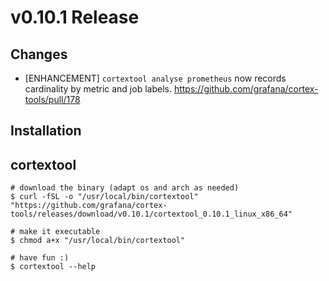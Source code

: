 # v0.10.1 Release

## Changes

- [ENHANCEMENT] `cortextool analyse prometheus` now records cardinality by metric and job labels. https://github.com/grafana/cortex-tools/pull/178

## Installation

## cortextool

```console
# download the binary (adapt os and arch as needed)
$ curl -fSL -o "/usr/local/bin/cortextool" "https://github.com/grafana/cortex-tools/releases/download/v0.10.1/cortextool_0.10.1_linux_x86_64"

# make it executable
$ chmod a+x "/usr/local/bin/cortextool"

# have fun :)
$ cortextool --help
```

